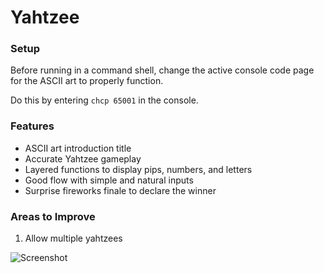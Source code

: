 # Yahtzee

### Setup
Before running in a command shell, change the active console code page for the ASCII art to properly function.

Do this by entering ```chcp 65001``` in the console.  

### Features
* ASCII art introduction title
* Accurate Yahtzee gameplay
* Layered functions to display pips, numbers, and letters
* Good flow with simple and natural inputs
* Surprise fireworks finale to declare the winner

### Areas to Improve
1. Allow multiple yahtzees

![Screenshot](https://i.imgur.com/lXK3V65.png)
